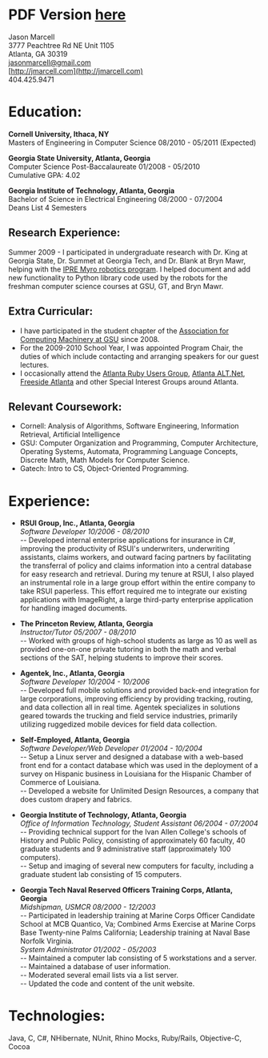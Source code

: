 PDF Version [here](http://github.com/jasmarc/Resume/raw/master//resume.pdf)
===========================================================================

Jason Marcell  
3777 Peachtree Rd NE Unit 1105  
Atlanta, GA 30319  
jasonmarcell@gmail.com  
[http://jmarcell.com](http://jmarcell.com)  
404.425.9471

Education:
==========
**Cornell University, Ithaca, NY**  
Masters of Engineering in Computer Science 08/2010 - 05/2011 (Expected)

**Georgia State University, Atlanta, Georgia**  
Computer Science Post-Baccalaureate 01/2008 - 05/2010  
Cumulative GPA: 4.02

**Georgia Institute of Technology, Atlanta, Georgia**  
Bachelor of Science in Electrical Engineering 08/2000 - 07/2004  
Deans List 4 Semesters

Research Experience:
--------------------
Summer 2009 - I participated in undergraduate research with Dr. King at Georgia State, Dr. Summet at Georgia Tech, and Dr. Blank at Bryn Mawr, helping with the [IPRE Myro robotics program](http://www.roboteducation.org/). I helped document and add new functionality to Python library code used by the robots for the freshman computer science courses at GSU, GT, and Bryn Mawr.

Extra Curricular:
-----------------
- I have participated in the student chapter of the [Association for Computing Machinery at GSU](http://acm.cs.gsu.edu) since 2008.  
- For the 2009-2010 School Year, I was appointed Program Chair, the duties of which include contacting and arranging speakers for our guest lectures.  
- I occasionally attend the [Atlanta Ruby Users Group](http://atlrug.org/), [Atlanta ALT.Net](http://atlalt.net/screwturn/), [Freeside Atlanta](freesideatlanta.org/) and other Special Interest Groups around Atlanta.

Relevant Coursework:
--------------------
- Cornell: Analysis of Algorithms, Software Engineering, Information Retrieval, Artificial Intelligence
- GSU: Computer Organization and Programming, Computer Architecture, Operating Systems, Automata, Programming Language Concepts, Discrete Math, Math Models for Computer Science.
- Gatech: Intro to CS, Object-Oriented Programming.

Experience:
===========
- **RSUI Group, Inc., Atlanta, Georgia**  
*Software Developer 10/2006 - 08/2010*  
-- Developed internal enterprise applications for insurance in C#, improving the productivity of RSUI's underwriters, underwriting assistants, claims workers, and outward facing partners by facilitating the transferral of policy and claims information into a central database for easy research and retrieval. During my tenure at RSUI, I also played an instrumental role in a large group effort within the entire company to take RSUI paperless. This effort required me to integrate our existing applications with ImageRight, a large third-party enterprise application for handling imaged documents.

- **The Princeton Review, Atlanta, Georgia**  
*Instructor/Tutor 05/2007 - 08/2010*  
-- Worked with groups of high-school students as large as 10 as well as provided one-on-one private tutoring in both the math and verbal sections of the SAT, helping students to improve their scores.

- **Agentek, Inc., Atlanta, Georgia**  
*Software Developer 10/2004 - 10/2006*  
-- Developed full mobile solutions and provided back-end integration for large corporations, improving efficiency by providing tracking, routing, and data collection all in real time. Agentek specializes in solutions geared towards the trucking and field service industries, primarily utilizing ruggedized mobile devices for field data collection.

- **Self-Employed, Atlanta, Georgia**  
*Software Developer/Web Developer 01/2004 - 10/2004*  
-- Setup a Linux server and designed a database with a web-based front end for a contact database which was used in the deployment of a survey on Hispanic business in Louisiana for the Hispanic Chamber of Commerce of Louisiana.  
-- Developed a website for Unlimited Design Resources, a company that does custom drapery and fabrics.

- **Georgia Institute of Technology, Atlanta, Georgia**  
*Office of Information Technology, Student Assistant 06/2004 - 07/2004*  
-- Providing technical support for the Ivan Allen College's schools of History and Public Policy, consisting of approximately 60 faculty, 40 graduate students and 9 administrative staff (approximately 100 computers).  
-- Setup and imaging of several new computers for faculty, including a graduate student lab consisting of 15 computers.

- **Georgia Tech Naval Reserved Officers Training Corps, Atlanta, Georgia**  
*Midshipman, USMCR 08/2000 - 12/2003*  
-- Participated in leadership training at Marine Corps Officer Candidate School at MCB Quantico, Va; Combined Arms Exercise at Marine Corps Base Twenty-nine Palms California; Leadership training at Naval Base Norfolk Virginia.  
*System Administrator 01/2002 - 05/2003*  
-- Maintained a computer lab consisting of 5 workstations and a server.  
-- Maintained a database of user information.  
-- Moderated several email lists via a list server.  
-- Updated the code and content of the unit website.

Technologies:
=============
Java, C, C#, NHibernate, NUnit, Rhino Mocks, Ruby/Rails, Objective-C, Cocoa